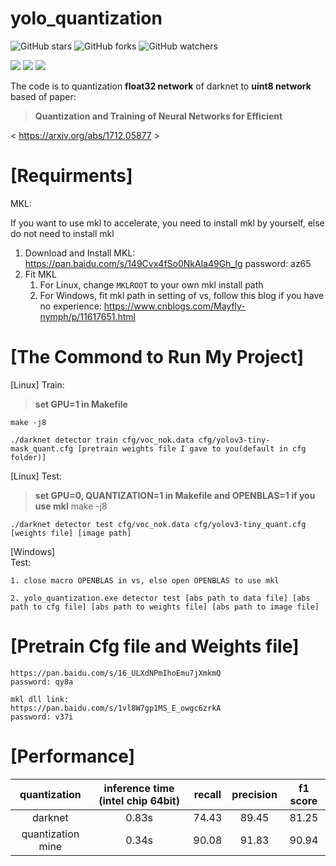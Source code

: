 # yolo_quantization
![GitHub stars](https://img.shields.io/github/stars/ArtyZe/yolo_quantization) ![GitHub forks](https://img.shields.io/github/forks/ArtyZe/yolo_quantization)  ![GitHub watchers](https://img.shields.io/github/watchers/ArtyZe/yolo_quantization)

![](https://img.shields.io/badge/LinuxCPU-Pass-brightgreen.svg?style=plastic) ![](https://img.shields.io/badge/LinuxGPU-Pass-brightgreen.svg?style=plastic) ![](https://img.shields.io/badge/WindowsCPU-Pass-brightgreen.svg?style=plastic)

The code is to quantization **float32 network** of darknet to **uint8 network** based of paper:

>**Quantization and Training of Neural Networks for Efficient**

< https://arxiv.org/abs/1712.05877 >

[Requirments]
=========
MKL:

If you want to use mkl to accelerate, you need to install mkl by yourself, else do not need to install mkl

1. Download and Install MKL:	
	https://pan.baidu.com/s/149Cvx4fSo0NkAla49Gh_Ig
	password: az65
2. Fit MKL
	1. For Linux, change `MKLROOT` to your own mkl install path
	2. For Windows, fit mkl path in setting of vs, follow this blog if you have no experience: https://www.cnblogs.com/Mayfly-nymph/p/11617651.html

[The Commond to Run My Project]
=========
[Linux]
Train: 
>**set GPU=1 in Makefile**

	make -j8

	./darknet detector train cfg/voc_nok.data cfg/yolov3-tiny-mask_quant.cfg [pretrain weights file I gave to you(default in cfg folder)]

[Linux] Test:
>**set GPU=0, QUANTIZATION=1 in Makefile and OPENBLAS=1 if you use mkl**
	make -j8
	
	./darknet detector test cfg/voc_nok.data cfg/yolov3-tiny_quant.cfg [weights file] [image path]

[Windows]   
Test:
	
    1. close macro OPENBLAS in vs, else open OPENBLAS to use mkl

    2. yolo_quantization.exe detector test [abs path to data file] [abs path to cfg file] [abs path to weights file] [abs path to image file]

[Pretrain Cfg file and Weights file]
=========
	https://pan.baidu.com/s/16_ULXdNPmIhoEmu7jXmkmQ 
	password: qy8a 
	
	mkl dll link:
	https://pan.baidu.com/s/1vl8W7gp1MS_E_owgc6zrkA
	password: v37i
	
[Performance]
=========
 | quantization | inference time (intel chip 64bit) | recall | precision | f1 score |
 | :------: | :------: | :------: | :------: | :------: |
 | darknet | 0.83s | 74.43 | 89.45 | 81.25| 
 | quantization mine | 0.34s | 90.08 | 91.83 | 90.94 |


